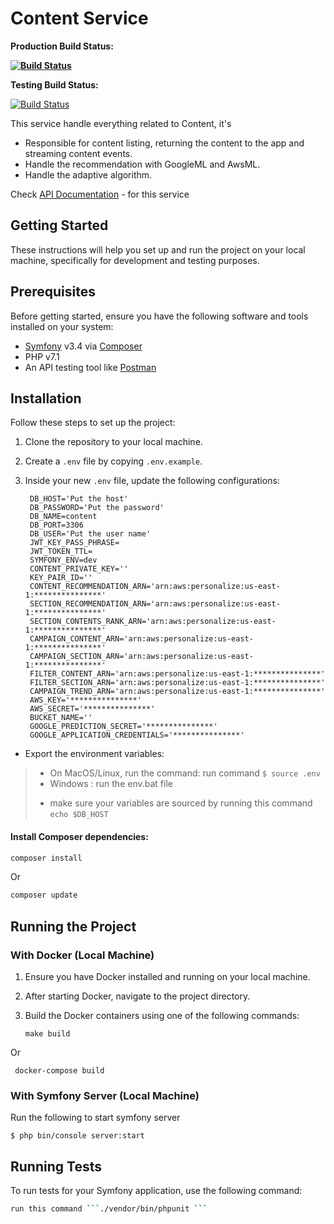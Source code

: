 # Content Service
**Production Build Status:**

**[![Build Status](https://jenkins.lamsaworld.com/buildStatus/icon?job=Production-Content-Service-Pipline)](https://jenkins.lamsaworld.com/job/Production-Content-Service-Pipline-Pipline/)**

**Testing Build Status:**

[![Build Status](https://jenkins.lamsaworld.com/buildStatus/icon?job=Content-Service-Testing-Pipline)](https://jenkins.lamsaworld.com/job/Content-Service-Testing-Pipline/) <br />

This service handle everything related to Content, it's 
- Responsible for content listing, returning the content to the app and streaming content events.
- Handle the recommendation with GoogleML and AwsML.
- Handle the adaptive algorithm.


Check [API Documentation](https://api-testing.lamsaworld.com/v1/content/api/doc) -  for this service


## Getting Started

These instructions will help you set up and run the project on your local machine, specifically for development and
testing purposes.

## Prerequisites

Before getting started, ensure you have the following software and tools installed on your system:

- [Symfony](https://symfony.com) v3.4 via [Composer](https://getcomposer.org)
- PHP v7.1
- An API testing tool like [Postman](https://www.postman.com)

## Installation

Follow these steps to set up the project:

1. Clone the repository to your local machine.
2. Create a `.env` file by copying `.env.example`.
3. Inside your new `.env` file, update the following configurations:

   ```plaintext
    DB_HOST='Put the host'
    DB_PASSWORD='Put the password'
    DB_NAME=content
    DB_PORT=3306
    DB_USER='Put the user name'
    JWT_KEY_PASS_PHRASE=
    JWT_TOKEN_TTL=
    SYMFONY_ENV=dev
    CONTENT_PRIVATE_KEY=''
    KEY_PAIR_ID=''
    CONTENT_RECOMMENDATION_ARN='arn:aws:personalize:us-east-1:***************'
    SECTION_RECOMMENDATION_ARN='arn:aws:personalize:us-east-1:***************'
    SECTION_CONTENTS_RANK_ARN='arn:aws:personalize:us-east-1:***************'
    CAMPAIGN_CONTENT_ARN='arn:aws:personalize:us-east-1:***************'
    CAMPAIGN_SECTION_ARN='arn:aws:personalize:us-east-1:***************'
    FILTER_CONTENT_ARN='arn:aws:personalize:us-east-1:***************'
    FILTER_SECTION_ARN='arn:aws:personalize:us-east-1:***************'
    CAMPAIGN_TREND_ARN='arn:aws:personalize:us-east-1:***************'
    AWS_KEY='***************'
    AWS_SECRET='***************'
    BUCKET_NAME=''
    GOOGLE_PREDICTION_SECRET='***************'
    GOOGLE_APPLICATION_CREDENTIALS='***************'
- Export the environment variables:
> - On MacOS/Linux, run the command: run command
    ````$ source .env ```` <br />
> - Windows : run the env.bat file
> * make sure your variables are sourced by running this command ```echo $DB_HOST```
#### Install Composer dependencies:
```sh
composer install 
```

Or

```sh
composer update 
```

## Running the Project

### With Docker (Local Machine)

1. Ensure you have Docker installed and running on your local machine.

2. After starting Docker, navigate to the project directory.

3. Build the Docker containers using one of the following commands:

   ```shell
   make build

Or

   ```shell
    docker-compose build
```
### With Symfony Server (Local Machine)
Run the following to start symfony server
  ```shell 
$ php bin/console server:start
```

## Running Tests

To run tests for your Symfony application, use the following command:

```sh
run this command ```./vendor/bin/phpunit ```
